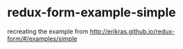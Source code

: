# redux-form-example-simple
recreating the example from http://erikras.github.io/redux-form/#/examples/simple
